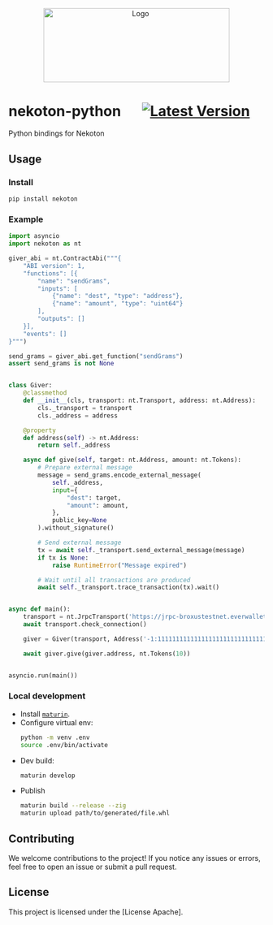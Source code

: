 <p align="center">
  <a href="https://github.com/venom-blockchain/developer-program">
    <img src="https://raw.githubusercontent.com/venom-blockchain/developer-program/main/vf-dev-program.png" alt="Logo" width="366.8" height="146.4">
  </a>
</p>

# nekoton-python &emsp;  [![Latest Version]][pypi.org]

Python bindings for Nekoton

## Usage

### Install

```
pip install nekoton
```

### Example

```python
import asyncio
import nekoton as nt

giver_abi = nt.ContractAbi("""{
    "ABI version": 1,
    "functions": [{
        "name": "sendGrams",
        "inputs": [
            {"name": "dest", "type": "address"},
            {"name": "amount", "type": "uint64"}
        ],
        "outputs": []
    }],
    "events": []
}""")

send_grams = giver_abi.get_function("sendGrams")
assert send_grams is not None


class Giver:
    @classmethod
    def __init__(cls, transport: nt.Transport, address: nt.Address):
        cls._transport = transport
        cls._address = address

    @property
    def address(self) -> nt.Address:
        return self._address

    async def give(self, target: nt.Address, amount: nt.Tokens):
        # Prepare external message
        message = send_grams.encode_external_message(
            self._address,
            input={
                "dest": target,
                "amount": amount,
            },
            public_key=None
        ).without_signature()

        # Send external message
        tx = await self._transport.send_external_message(message)
        if tx is None:
            raise RuntimeError("Message expired")

        # Wait until all transactions are produced
        await self._transport.trace_transaction(tx).wait()


async def main():
    transport = nt.JrpcTransport('https://jrpc-broxustestnet.everwallet.net')
    await transport.check_connection()

    giver = Giver(transport, Address('-1:1111111111111111111111111111111111111111111111111111111111111111'))

    await giver.give(giver.address, nt.Tokens(10))


asyncio.run(main())
```

### Local development

* Install [`maturin`](https://www.maturin.rs/installation.html).
* Configure virtual env:
  ```bash
  python -m venv .env
  source .env/bin/activate
  ```
* Dev build:
  ```bash
  maturin develop
  ```
* Publish
  ```bash
  maturin build --release --zig
  maturin upload path/to/generated/file.whl
  ```

## Contributing

We welcome contributions to the project! If you notice any issues or errors, feel free to open an issue or submit a pull request.

## License

This project is licensed under the [License Apache].

[latest version]: https://img.shields.io/pypi/v/nekoton
[pypi.org]: https://pypi.org/project/nekoton/
